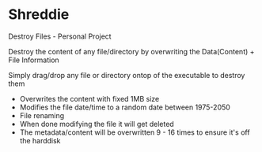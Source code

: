 # Shreddie
Destroy Files - Personal Project

Destroy the content of any file/directory by overwriting the Data(Content) + File Information

Simply drag/drop any file or directory ontop of the executable to destroy them

* Overwrites the content with fixed 1MB size
* Modifies the file date/time  to a random date between 1975-2050
* File renaming
* When done modifying the file it will get deleted
* The metadata/content will be overwritten 9 - 16 times to ensure it's off the harddisk
